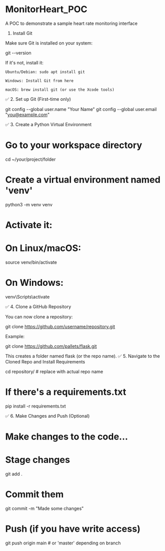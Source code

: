 # MonitorHeart_POC
A POC to demonstrate a sample heart rate monitoring interface

 1. Install Git

Make sure Git is installed on your system:

git --version

If it's not, install it:

    Ubuntu/Debian: sudo apt install git

    Windows: Install Git from here

    macOS: brew install git (or use the Xcode tools)

✅ 2. Set up Git (First-time only)

git config --global user.name "Your Name"
git config --global user.email "you@example.com"

✅ 3. Create a Python Virtual Environment

# Go to your workspace directory
cd ~/your/project/folder

# Create a virtual environment named 'venv'
python3 -m venv venv

# Activate it:
# On Linux/macOS:
source venv/bin/activate

# On Windows:
venv\Scripts\activate

✅ 4. Clone a GitHub Repository

You can now clone a repository:

git clone https://github.com/username/repository.git

Example:

git clone https://github.com/pallets/flask.git

This creates a folder named flask (or the repo name).
✅ 5. Navigate to the Cloned Repo and Install Requirements

cd repository/  # replace with actual repo name

# If there's a requirements.txt
pip install -r requirements.txt

✅ 6. Make Changes and Push (Optional)

# Make changes to the code...

# Stage changes
git add .

# Commit them
git commit -m "Made some changes"

# Push (if you have write access)
git push origin main  # or 'master' depending on branch
